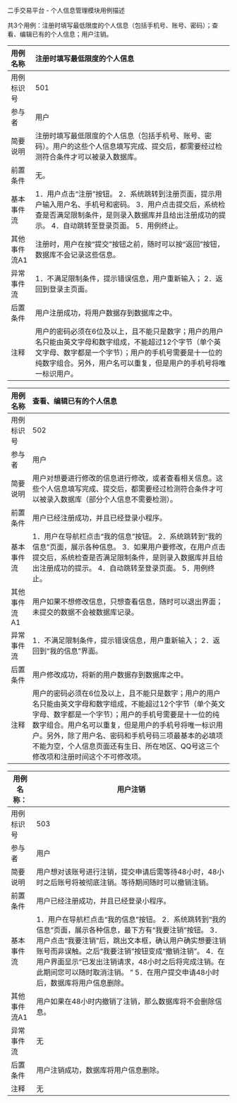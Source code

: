 二手交易平台 - 个人信息管理模块用例描述

共3个用例：注册时填写最低限度的个人信息（包括手机号、账号、密码）；查看、编辑已有的个人信息；用户注销。

| 用例名称     | 注册时填写最低限度的个人信息                                 |
| :----------- | :----------------------------------------------------------- |
| 用例标识号   | 501                                                          |
| 参与者       | 用户                                                         |
| 简要说明     | 注册时填写最低限度的个人信息（包括手机号、账号、密码）。用户的这些个人信息填写完成、提交后，都需要经过检测符合条件才可以被录入数据库。 |
| 前置条件     | 无。                                                         |
| 基本事件流   | 1．用户点击“注册”按钮。 2．系统跳转到注册页面，提示用户输入用户名、手机号和密码。  3．用户点击提交后，系统检查是否满足限制条件，是则录入数据库并且给出注册成功的提示。  4．自动跳转至登录页面。  5．用例终止。 |
| 其他事件流A1 | 注册时，用户在按“提交”按钮之前，随时可以按“返回”按钮，数据库不会记录这些信息。 |
| 异常事件流   | 1．不满足限制条件，提示错误信息，用户重新输入；  2．返回到登录主页面。 |
| 后置条件     | 用户注册成功，将用户数据存到数据库之中。                     |
| 注释         | 用户的密码必须在6位及以上，且不能只是数字；用户的用户名只能由英文字母和数字组成，不能超过12个字节（单个英文字母、数字都是一个字节）；用户的手机号需要是十一位的纯数字组合。另外，用户名可以重复，但是用户的手机号将唯一标识用户。 |

| 用例名称     | 查看、编辑已有的个人信息                                     |
| ------------ | :----------------------------------------------------------- |
| 用例标识号   | 502                                                          |
| 参与者       | 用户                                                         |
| 简要说明     | 用户对想要进行修改的信息进行修改，或者查看相关信息。这些个人信息填写完成、提交后，都需要经过检测符合条件才可以被录入数据库（部分个人信息不需要检测）。 |
| 前置条件     | 用户已经注册成功，并且已经登录小程序。                       |
| 基本事件流   | 1．用户在导航栏点击“我的信息”按钮。 2．系统跳转到“我的信息”页面，展示各种信息。  3．如果用户要修改，在用户点击提交后，系统检查是否满足限制条件，是则录入数据库并且给出注册成功的提示。  4．自动跳转至登录页面。  5．用例终止。 |
| 其他事件流A1 | 用户如果不想修改信息，只想查看信息，随时可以退出界面；未提交的数据不会被数据库记录。 |
| 异常事件流   | 1．不满足限制条件，提示错误信息，用户重新输入；  2．返回到“我的信息”界面。 |
| 后置条件     | 用户修改成功，将新的用户数据存到数据库之中。                 |
| 注释         | 用户的密码必须在6位及以上，且不能只是数字；用户的用户名只能由英文字母和数字组成，不能超过12个字节（单个英文字母、数字都是一个字节）；用户的手机号需要是十一位的纯数字组合。用户名可以重复，但是用户的手机号将唯一标识用户。另外，除了用户名、密码和手机号码三项最基本的必填项不能为空，个人信息页面还有生日、所在地区、QQ号这三个修改项和注册时间这个不可修改项。 |

| 用例名称：   | 用户注销                                                     |
| ------------ | ------------------------------------------------------------ |
| 用例标识号   | 503                                                          |
| 参与者       | 用户                                                         |
| 简要说明     | 用户想对该账号进行注销，提交申请后需等待48小时，48小时之后账号将被彻底注销。等待期间随时可以撤销注销。 |
| 前置条件     | 用户已经注册成功，并且已经登录小程序。                       |
| 基本事件流   | 1．用户在导航栏点击“我的信息”按钮。 2．系统跳转到“我的信息”页面，展示各种信息，最下方有“我要注销”按钮。  3．用户点击“我要注销”后，跳出文本框，确认用户确实想要注销账号而非误触。之后“我要注销”按钮变成“撤销注销”。  4．在用户界面显示“已发出注销请求，48小时之后将完成注销。在此期间您可以随时取消注销。 ” 5．在用户提交申请48小时后，数据库将用户信息删除。 |
| 其他事件流A1 | 用户如果在48小时内撤销了注销，那么数据库将不会删除信息。     |
| 异常事件流   | 无                                                           |
| 后置条件     | 用户注销成功，数据库将用户信息删除。                         |
| 注释         | 无                                                           |